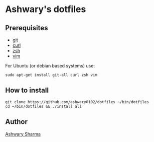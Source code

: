 # Ashwary's dotfiles

## Prerequisites
- [git](https://git-scm.com)
- [curl](https://curl.haxx.se)
- [zsh](http://www.zsh.org)
- [vim](http://www.vim.org)

For Ubuntu (or debian based systems) use:
```
sudo apt-get install git-all curl zsh vim
```

## How to install
```
git clone https://github.com/ashwary0102/dotfiles ~/bin/dotfiles
cd ~/bin/dotfiles && ./install all
```

## Author
[Ashwary Sharma](https://github.com/ashwary0102)
